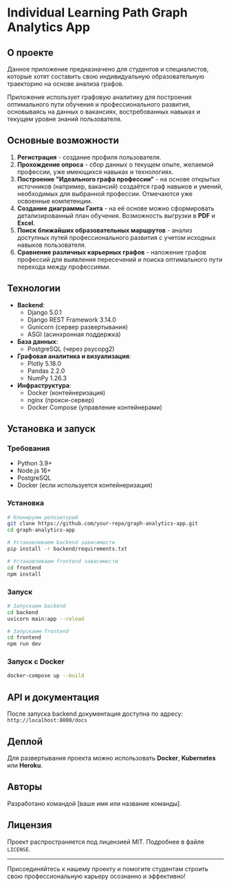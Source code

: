 # Individual Learning Path Graph Analytics App

## О проекте
Данное приложение предназначено для студентов и специалистов, которые хотят составить свою индивидуальную образовательную траекторию на основе анализа графов. 

Приложение использует графовую аналитику для построения оптимального пути обучения и профессионального развития, основываясь на данных о вакансиях, востребованных навыках и текущем уровне знаний пользователя.

## Основные возможности
1. **Регистрация** - создание профиля пользователя.
2. **Прохождение опроса** - сбор данных о текущем опыте, желаемой профессии, уже имеющихся навыках и технологиях.
3. **Построение "Идеального графа профессии"** - на основе открытых источников (например, вакансий) создаётся граф навыков и умений, необходимых для выбранной профессии. Отмечаются уже освоенные компетенции.
4. **Создание диаграммы Ганта** - на её основе можно сформировать детализированный план обучения. Возможность выгрузки в **PDF** и **Excel**.
5. **Поиск ближайших образовательных маршрутов** - анализ доступных путей профессионального развития с учетом исходных навыков пользователя.
6. **Сравнение различных карьерных графов** - наложение графов профессий для выявления пересечений и поиска оптимального пути перехода между профессиями.

## Технологии
- **Backend**:
  - Django 5.0.1
  - Django REST Framework 3.14.0
  - Gunicorn (сервер развертывания)
  - ASGI (асинхронная поддержка)
- **База данных**:
  - PostgreSQL (через psycopg2)
- **Графовая аналитика и визуализация**:
  - Plotly 5.18.0
  - Pandas 2.2.0
  - NumPy 1.26.3
- **Инфраструктура**:
  - Docker (контейнеризация)
  - nginx (прокси-сервер)
  - Docker Compose (управление контейнерами)

## Установка и запуск
### Требования
- Python 3.9+
- Node.js 16+
- PostgreSQL
- Docker (если используется контейнеризация)

### Установка
```bash
# Клонируем репозиторий
git clone https://github.com/your-repo/graph-analytics-app.git
cd graph-analytics-app

# Устанавливаем backend зависимости
pip install -r backend/requirements.txt

# Устанавливаем frontend зависимости
cd frontend
npm install
```

### Запуск
```bash
# Запускаем backend
cd backend
uvicorn main:app --reload

# Запускаем frontend
cd frontend
npm run dev
```

### Запуск с Docker
```bash
docker-compose up --build
```

## API и документация
После запуска backend документация доступна по адресу: `http://localhost:8000/docs`

## Деплой
Для развертывания проекта можно использовать **Docker**, **Kubernetes** или **Heroku**.

## Авторы
Разработано командой [ваше имя или название команды].

## Лицензия
Проект распространяется под лицензией MIT. Подробнее в файле `LICENSE`. 

---
Присоединяйтесь к нашему проекту и помогите студентам строить свою профессиональную карьеру осознанно и эффективно!

